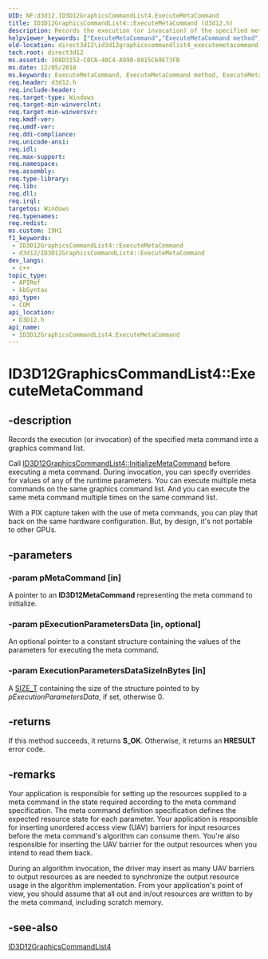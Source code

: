 ```yaml
---
UID: NF:d3d12.ID3D12GraphicsCommandList4.ExecuteMetaCommand
title: ID3D12GraphicsCommandList4::ExecuteMetaCommand (d3d12.h)
description: Records the execution (or invocation) of the specified meta command into a graphics command list.
helpviewer_keywords: ["ExecuteMetaCommand","ExecuteMetaCommand method","ExecuteMetaCommand method","ID3D12GraphicsCommandList4 interface","ID3D12GraphicsCommandList4 interface","ExecuteMetaCommand method","ID3D12GraphicsCommandList4.ExecuteMetaCommand","ID3D12GraphicsCommandList4::ExecuteMetaCommand","d3d12/ID3D12GraphicsCommandList4::ExecuteMetaCommand","direct3d12.id3d12graphicscommandlist4_executemetacommand"]
old-location: direct3d12\id3d12graphicscommandlist4_executemetacommand.htm
tech.root: direct3d12
ms.assetid: 208D3152-C0CA-40C4-A990-8815C69E73FB
ms.date: 12/05/2018
ms.keywords: ExecuteMetaCommand, ExecuteMetaCommand method, ExecuteMetaCommand method,ID3D12GraphicsCommandList4 interface, ID3D12GraphicsCommandList4 interface,ExecuteMetaCommand method, ID3D12GraphicsCommandList4.ExecuteMetaCommand, ID3D12GraphicsCommandList4::ExecuteMetaCommand, d3d12/ID3D12GraphicsCommandList4::ExecuteMetaCommand, direct3d12.id3d12graphicscommandlist4_executemetacommand
req.header: d3d12.h
req.include-header: 
req.target-type: Windows
req.target-min-winverclnt: 
req.target-min-winversvr: 
req.kmdf-ver: 
req.umdf-ver: 
req.ddi-compliance: 
req.unicode-ansi: 
req.idl: 
req.max-support: 
req.namespace: 
req.assembly: 
req.type-library: 
req.lib: 
req.dll: 
req.irql: 
targetos: Windows
req.typenames: 
req.redist: 
ms.custom: 19H1
f1_keywords:
 - ID3D12GraphicsCommandList4::ExecuteMetaCommand
 - d3d12/ID3D12GraphicsCommandList4::ExecuteMetaCommand
dev_langs:
 - c++
topic_type:
 - APIRef
 - kbSyntax
api_type:
 - COM
api_location:
 - D3D12.h
api_name:
 - ID3D12GraphicsCommandList4.ExecuteMetaCommand
---
```


# ID3D12GraphicsCommandList4::ExecuteMetaCommand


## -description

Records the execution (or invocation) of the specified meta command into a graphics command list.

Call <a href="/windows/desktop/api/d3d12/nf-d3d12-id3d12graphicscommandlist4-initializemetacommand">ID3D12GraphicsCommandList4::InitializeMetaCommand</a> before executing a meta command. During invocation, you can specify overrides for values of any of the runtime parameters. You can execute multiple meta commands on the same graphics command list. And you can execute the same meta command multiple times on the same command list.

With a PIX capture taken with the use of meta commands, you can play that back on the same hardware configuration. But, by design, it's not portable to other GPUs.

## -parameters

### -param pMetaCommand [in]

A pointer to an <b>ID3D12MetaCommand</b> representing the meta command to initialize.

### -param pExecutionParametersData [in, optional]

An optional pointer to a constant structure containing the values of the parameters for executing the meta command.

### -param ExecutionParametersDataSizeInBytes [in]

A <a href="/windows/desktop/WinProg/windows-data-types">SIZE_T</a> containing the size of the structure pointed to by <i>pExecutionParametersData</i>, if set, otherwise 0.

## -returns

If this method succeeds, it returns <b xmlns:loc="http://microsoft.com/wdcml/l10n">S_OK</b>. Otherwise, it returns an <b xmlns:loc="http://microsoft.com/wdcml/l10n">HRESULT</b> error code.

## -remarks

Your application is responsible for setting up the resources supplied to a meta command in the state required according to the meta command specification. The meta command definition specification defines the expected resource state for each parameter.
Your application is responsible for inserting unordered access view (UAV) barriers for input resources before the meta command's algorithm can consume them. You're also responsible for inserting the UAV barrier for the output resources when you intend to read them back.

During an algorithm invocation, the driver may insert as many UAV barriers to output resources as are needed to synchronize the output resource usage in the algorithm implementation. From your application's point of view, you should assume that all out and in/out resources are written to by the meta command, including scratch memory.

## -see-also

<a href="../d3d12/nn-d3d12-id3d12graphicscommandlist4.md">ID3D12GraphicsCommandList4</a>
